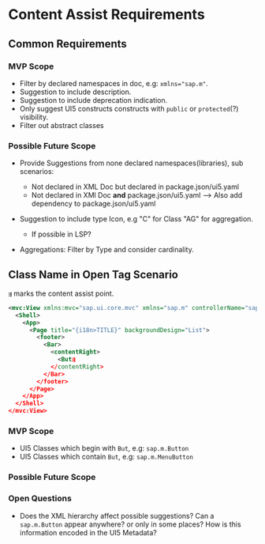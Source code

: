 # Content Assist Requirements

## Common Requirements

### MVP Scope

- Filter by declared namespaces in doc, e.g: `xmlns="sap.m"`.
- Suggestion to include description.
- Suggestion to include deprecation indication.
- Only suggest UI5 constructs constructs with `public` or `protected`(?) visibility.
- Filter out abstract classes

### Possible Future Scope

- Provide Suggestions from none declared namespaces(libraries), sub scenarios:
  - Not declared in XML Doc but declared in package.json/ui5.yaml
  - Not declared in XMl Doc **and** package.json/ui5.yaml --> Also add dependency to package.json/ui5.yaml
  
- Suggestion to include type Icon, e.g "C" for Class "AG" for aggregation.
  - If possible in LSP?
  
- Aggregations: Filter by Type and consider cardinality.  

## Class Name in Open Tag Scenario

`⇶` marks the content assist point.

```xml
<mvc:View xmlns:mvc="sap.ui.core.mvc" xmlns="sap.m" controllerName="sap.ui.demo.todo.controller.App" displayBlock="true">
  <Shell>
    <App>
      <Page title="{i18n>TITLE}" backgroundDesign="List">
        <footer>
          <Bar>
            <contentRight>
              <But⇶
            </contentRight>
          </Bar>
        </footer>
      </Page>
    </App>
  </Shell>
</mvc:View>
```

### MVP Scope

- UI5 Classes which begin with `But`, e.g: `sap.m.Button`
- UI5 Classes which contain `But`, e.g: `sap.m.MenuButton`

### Possible Future Scope

### Open Questions

- Does the XML hierarchy affect possible suggestions? Can a `sap.m.Button` appear anywhere?
  or only in some places? How is this information encoded in the UI5 Metadata?
